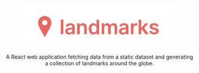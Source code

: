 <div align="center">
  <img src="./images/logo.png" width="400px" />
</div>

<p align="center">A React web application fetching data from a static dataset and generating a collection of landmarks around the globe.</p>